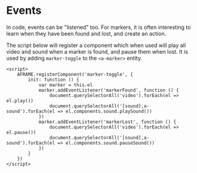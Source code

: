 # Events

In code, events can be "listened" too. For markers, it is often interesting to learn when they have been found and lost, and create an action.

The script below will register a component which when used will play all video and sound when a marker is found, and pause them when lost. It is used by adding `marker-toggle` to the `<a-marker>` entity.

```markup
<script>
	AFRAME.registerComponent('marker-toggle', {
		init: function () {
			var marker = this.el
			marker.addEventListener('markerFound', function () {
				document.querySelectorAll('video').forEach(el => el.play())
				document.querySelectorAll('[sound],a-sound').forEach(el => el.components.sound.playSound())
			})
			marker.addEventListener('markerLost', function () {
				document.querySelectorAll('video').forEach(el => el.pause())
				document.querySelectorAll('[sound],a-sound').forEach(el => el.components.sound.pauseSound())
			})
		}
	})
</script>
```

